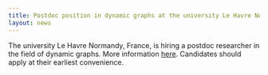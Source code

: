 ```yaml
---
title: Postdoc position in dynamic graphs at the university Le Havre Normandy, France
layout: news
---
```


The university Le Havre Normandy, France, is hiring a postdoc researcher in the field of dynamic graphs. More information [here](http://www.litislab.fr/job/postdoctoral-position-in-dynamic-graphs/). Candidates should apply at their earliest convenience.